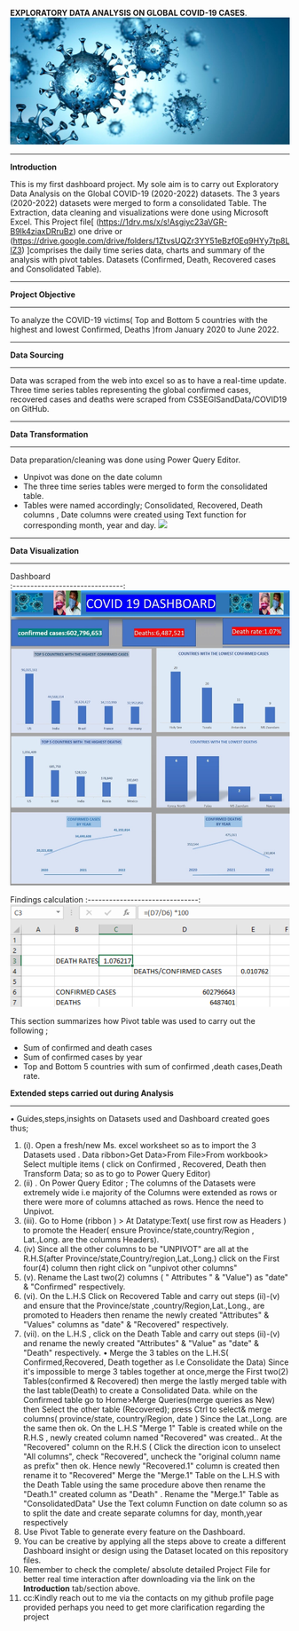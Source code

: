 **EXPLORATORY DATA ANALYSIS ON  GLOBAL COVID-19 CASES**.
![](covid19.jpg)
***
**Introduction**

This is my first dashboard project. My sole aim is to carry out Exploratory Data Analysis on the Global COVID-19 (2020-2022) datasets. The 3 years (2020-2022) datasets were merged to form a consolidated Table. The Extraction, data cleaning and visualizations were done using Microsoft Excel. This Project file[ (https://1drv.ms/x/s!Asgiyc23aVGR-B9lk4ziaxDRruBz) one drive or   (https://drive.google.com/drive/folders/1ZtvsUQZr3YY51eBzf0Eq9HYy7tp8LlZ3) ]comprises the daily time series data, charts and summary of the analysis with pivot tables.
Datasets (Confirmed, Death, Recovered cases and Consolidated Table).

***
 **Project Objective**
 ***
To analyze the COVID-19 victims( Top and Bottom 5 countries with the highest and lowest Confirmed, Deaths )from January 2020 to June 2022.
***
**Data Sourcing**
***

Data was scraped from the web into excel so as to have a real-time update.
Three time series tables representing the global confirmed cases, recovered cases and deaths were scraped from   CSSEGISandData/COVID19 on GitHub.
***
**Data Transformation**
***
Data preparation/cleaning was done using Power Query Editor.
- Unpivot was done on the date column
- The three time series tables were merged to form the consolidated table.
- Tables were named accordingly; Consolidated, Recovered, Death columns , Date columns were created using Text function for corresponding month, year and day. 
![](dashboardcovid19.jpg)
***
**Data Visualization**
***
Dashboard                         
:-------------------------------:
![](coviddashboard.jpg) 

 Findings calculation
 :-------------------------------:
![](covidfindings.png)

This section summarizes how Pivot table was used to carry out the following ;
- Sum of confirmed and death cases
- Sum of confirmed cases by year 
- Top and Bottom 5 countries with sum of confirmed ,death cases,Death rate.

**Extended steps carried out during Analysis**
***
 
•	Guides,steps,insights on Datasets used and Dashboard created goes thus; 
1. (i). Open a fresh/new Ms. excel worksheet so as to import the 3 Datasets used . Data ribbon>Get Data>From File>From workbook> Select multiple items ( click on Confirmed , Recovered, Death then Transform Data; so as to go to Power Query Editor) 
2. (ii) . On Power Query Editor ; The columns of the Datasets were extremely wide i.e majority of the Columns were extended as rows or there were more of columns attached as rows. Hence the need to Unpivot. 
3. (iii). Go to Home (ribbon ) > At Datatype:Text( use first row as Headers ) to promote the Header( ensure Province/state,country/Region , Lat.,Long. are the columns Headers). 
4. 	(iv) Since all the other columns to be "UNPIVOT" are all at the R.H.S(after Province/state,Country/region,Lat.,Long.) click on the First four(4) column then right click on "unpivot other columns" 
5. (v). Rename the Last two(2) columns ( " Attributes " & "Value") as "date" & "Confirmed" respectively.
6. (vi). On the L.H.S Click on Recovered Table and carry out steps (ii)-(v) and ensure that the Province/state ,country/Region,Lat.,Long., are promoted to Headers then rename the newly created "Attributes" & "Values" columns as "date" & "Recovered" respectively. 
7. (vii). on the L.H.S , click on the Death Table and carry out steps (ii)-(v) and rename the newly created "Attributes" & "Value" as "date" & "Death" respectively. 
•	Merge the 3 tables on the L.H.S( Confirmed,Recovered, Death together as I.e Consolidate the Data) Since it's impossible to merge 3 tables together at once,merge the First two(2) Tables(confirmed & Recovered) then merge the lastly merged table with the last table(Death) to create a Consolidated Data. while on the Confirmed table go to Home>Merge Queries(merge queries as New) then Select the other table (Recovered); press Ctrl to select& merge columns( province/state, country/Region, date ) Since the Lat.,Long. are the same then ok. On the L.H.S "Merge 1" Table is created while on the R.H.S , newly created column named "Recovered" was created.. At the "Recovered" column on the R.H.S ( Click the direction icon to unselect "All columns", check "Recovered", uncheck the "original column name as prefix" then ok. Hence newly "Recovered.1" column is created then rename it to "Recovered" Merge the "Merge.1" Table on the L.H.S with the Death Table using the same procedure above then rename the "Death.1" created column as "Death" . Rename the "Merge.1" Table as "ConsolidatedData" Use the Text column Function on date column so as to split the date and create separate columns for day, month,year respectively 
8. Use Pivot Table to generate every feature on the Dashboard.
9. You can be creative by applying all the steps above to create a different Dashboard insight or design using the Dataset located on this repository files.
10. Remember to check the complete/ absolute detailed Project File for better real time interaction after downloading via the link on the **Introduction** tab/section above.
11. cc:Kindly reach out to me via the contacts on my github profile page provided perhaps you need to get more clarification regarding the project


